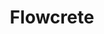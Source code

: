 ---
title: Flowcrete
id: "2"
logo: ""
link: 
catalogo: ''
meta_keywords: 
meta_description: 
weight: "13"
menu:
  principal:
    parent: Marcas
    weight: 7

---
